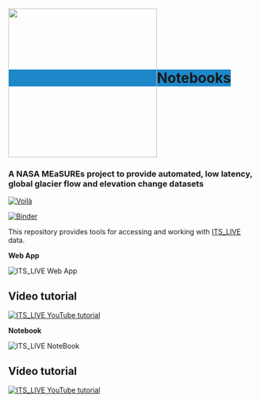<h1><span style="background-color:#1c87c9;"><img src="https://its-live-data.s3.amazonaws.com/documentation/ITS_LIVE_logo_transparent_wht.png" width="300px" align="middle" />Notebooks </span></h1>

### A NASA MEaSUREs project to provide automated, low latency, global glacier flow and elevation change datasets

[![Voilà](https://img.shields.io/badge/Launch-Voilà-lightblue?atyle=plastic&logo=jupyter)](https://itslive-dashboard.labs.nsidc.org)

[![Binder](https://mybinder.org/badge_logo.svg)](https://mybinder.org/v2/gh/nasa-jpl/its_live/main?urlpath=lab/tree/notebooks)

This repository provides tools for accessing and working with [ITS_LIVE](https://its-live.jpl.nasa.gov/) data.

**Web App**

![ITS_LIVE Web App](https://its-live-data.s3.amazonaws.com/documentation/ITS_LIVE_widget.gif?=200x)

## Video tutorial

[![ITS_LIVE YouTube tutorial](https://its-live-data.s3.amazonaws.com/documentation/ITS_LIVE_widget_youtube.jpg=200x)](https://youtu.be/VYKsVvpVbmU "ITS_LIVE glacier speed - under 1 minute to first plot")

**Notebook**

![ITS_LIVE NoteBook](https://its-live-data.s3.amazonaws.com/documentation/ITS_LIVE_notebook.gif?=200x)

## Video tutorial

[![ITS_LIVE YouTube tutorial](https://its-live-data.s3.amazonaws.com/documentation/ITS_LIVE_notebook_velocity_timeseries_youtube.jpg=200x)](https://www.youtube.com/embed/G7E7rE5npvg "ITS_LIVE glacier speeds - 4 min to first plot")


